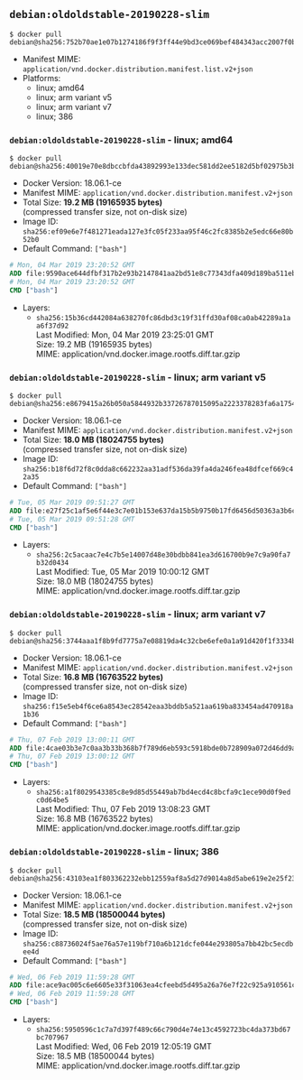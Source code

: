 ## `debian:oldoldstable-20190228-slim`

```console
$ docker pull debian@sha256:752b70ae1e07b1274186f9f3ff44e9bd3ce069bef484343acc2007f0b98c5a46
```

-	Manifest MIME: `application/vnd.docker.distribution.manifest.list.v2+json`
-	Platforms:
	-	linux; amd64
	-	linux; arm variant v5
	-	linux; arm variant v7
	-	linux; 386

### `debian:oldoldstable-20190228-slim` - linux; amd64

```console
$ docker pull debian@sha256:40019e70e8dbccbfda43892993e133dec581dd2ee5182d5bf02975b3b3b02675
```

-	Docker Version: 18.06.1-ce
-	Manifest MIME: `application/vnd.docker.distribution.manifest.v2+json`
-	Total Size: **19.2 MB (19165935 bytes)**  
	(compressed transfer size, not on-disk size)
-	Image ID: `sha256:ef09e6e7f481271eada127e3fc05f233aa95f46c2fc8385b2e5edc66e80b52b0`
-	Default Command: `["bash"]`

```dockerfile
# Mon, 04 Mar 2019 23:20:52 GMT
ADD file:9590ace644dfbf317b2e93b2147841aa2bd51e8c77343dfa409d189ba511ebd7 in / 
# Mon, 04 Mar 2019 23:20:52 GMT
CMD ["bash"]
```

-	Layers:
	-	`sha256:15b36cd442084a638270fc86dbd3c19f31ffd30af08ca0ab42289a1aa6f37d92`  
		Last Modified: Mon, 04 Mar 2019 23:25:01 GMT  
		Size: 19.2 MB (19165935 bytes)  
		MIME: application/vnd.docker.image.rootfs.diff.tar.gzip

### `debian:oldoldstable-20190228-slim` - linux; arm variant v5

```console
$ docker pull debian@sha256:e8679415a26b050a5844932b33726787015095a2223378283fa6a175403675a7
```

-	Docker Version: 18.06.1-ce
-	Manifest MIME: `application/vnd.docker.distribution.manifest.v2+json`
-	Total Size: **18.0 MB (18024755 bytes)**  
	(compressed transfer size, not on-disk size)
-	Image ID: `sha256:b18f6d72f8c0dda8c662232aa31adf536da39fa4da246fea48dfcef669c42a35`
-	Default Command: `["bash"]`

```dockerfile
# Tue, 05 Mar 2019 09:51:27 GMT
ADD file:e27f25c1af5e6f44e3c7e01b153e637da15b5b9750b17fd6456d50363a3b6cb8 in / 
# Tue, 05 Mar 2019 09:51:28 GMT
CMD ["bash"]
```

-	Layers:
	-	`sha256:2c5acaac7e4c7b5e14007d48e30bdbb841ea3d616700b9e7c9a90fa7b32d0434`  
		Last Modified: Tue, 05 Mar 2019 10:00:12 GMT  
		Size: 18.0 MB (18024755 bytes)  
		MIME: application/vnd.docker.image.rootfs.diff.tar.gzip

### `debian:oldoldstable-20190228-slim` - linux; arm variant v7

```console
$ docker pull debian@sha256:3744aaa1f8b9fd7775a7e08819da4c32cbe6efe0a1a91d420f1f3334bd6cc780
```

-	Docker Version: 18.06.1-ce
-	Manifest MIME: `application/vnd.docker.distribution.manifest.v2+json`
-	Total Size: **16.8 MB (16763522 bytes)**  
	(compressed transfer size, not on-disk size)
-	Image ID: `sha256:f15e5eb4f6ce6a8543ec28542eaa3bddb5a521aa619ba833454ad470918a1b36`
-	Default Command: `["bash"]`

```dockerfile
# Thu, 07 Feb 2019 13:00:11 GMT
ADD file:4cae03b3e7c0aa3b33b368b7f789d6eb593c5918bde0b728909a072d46dd9a61 in / 
# Thu, 07 Feb 2019 13:00:12 GMT
CMD ["bash"]
```

-	Layers:
	-	`sha256:a1f8029543385c8e9d85d55449ab7bd4ecd4c8bcfa9c1ece90d0f9edc0d64be5`  
		Last Modified: Thu, 07 Feb 2019 13:08:23 GMT  
		Size: 16.8 MB (16763522 bytes)  
		MIME: application/vnd.docker.image.rootfs.diff.tar.gzip

### `debian:oldoldstable-20190228-slim` - linux; 386

```console
$ docker pull debian@sha256:43103ea1f803362232ebb12559af8a5d27d9014a8d5abe619e2e25f2372052b5
```

-	Docker Version: 18.06.1-ce
-	Manifest MIME: `application/vnd.docker.distribution.manifest.v2+json`
-	Total Size: **18.5 MB (18500044 bytes)**  
	(compressed transfer size, not on-disk size)
-	Image ID: `sha256:c88736024f5ae76a57e119bf710a6b121dcfe044e293805a7bb42bc5ecdbee4d`
-	Default Command: `["bash"]`

```dockerfile
# Wed, 06 Feb 2019 11:59:28 GMT
ADD file:ace9ac005c6e6605e33f31063ea4cfeebd5d495a26a76e7f22c925a910561c73 in / 
# Wed, 06 Feb 2019 11:59:28 GMT
CMD ["bash"]
```

-	Layers:
	-	`sha256:5950596c1c7a7d397f489c66c790d4e74e13c4592723bc4da373bd67bc707967`  
		Last Modified: Wed, 06 Feb 2019 12:05:19 GMT  
		Size: 18.5 MB (18500044 bytes)  
		MIME: application/vnd.docker.image.rootfs.diff.tar.gzip

